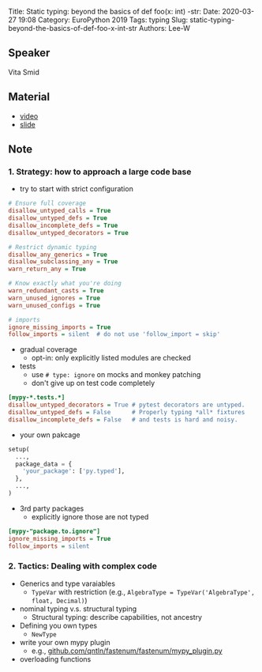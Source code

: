 Title: Static typing: beyond the basics of def foo(x: int) -str:
Date: 2020-03-27 19:08
Category: EuroPython 2019
Tags: typing
Slug: static-typing-beyond-the-basics-of-def-foo-x-int-str
Authors: Lee-W

## Speaker
Vita Smid

## Material
* [video](https://www.youtube.com/watch?v=UQo-ebJk4a4&feature=youtu.be)
* [slide](https://qntln.github.io/europython2019/#/)

## Note

### 1. Strategy: how to approach a large code base
* try to start with strict configuration

```ini
# Ensure full coverage
disallow_untyped_calls = True
disallow_untyped_defs = True
disallow_incomplete_defs = True
disallow_untyped_decorators = True

# Restrict dynamic typing
disallow_any_generics = True
disallow_subclassing_any = True
warn_return_any = True

# Know exactly what you're doing
warn_redundant_casts = True
warn_unused_ignores = True
warn_unused_configs = True

# imports
ignore_missing_imports = True
follow_imports = silent  # do not use 'follow_import = skip'
```

* gradual coverage
    * opt-in: only explicitly listed modules are checked
* tests
    * use `# type: ignore` on mocks and monkey patching
    * don't give up on test code completely

```ini
[mypy-*.tests.*]
disallow_untyped_decorators = True # pytest decorators are untyped.
disallow_untyped_defs = False      # Properly typing *all* fixtures
disallow_incomplete_defs = False   # and tests is hard and noisy.
```

* your own pakcage

```python
setup(
  ...,
  package_data = {
    'your_package': ['py.typed'],
  },
  ...,
)
```

* 3rd party packages
    * explicitly ignore those are not typed

```ini
[mypy-"package.to.ignore"]
ignore_missing_imports = True
follow_imports = silent
```

### 2. Tactics: Dealing with complex code
* Generics and type varaiables
    * `TypeVar` with restriction (e.g., `AlgebraType = TypeVar('AlgebraType', float, Decimal)`)
* nominal typing v.s. structural typing
    * Structural typing: describe capabilities, not ancestry
* Defining you own types
    * `NewType`
* write your own mypy plugin
    * e.g., [ github.com/qntln/fastenum/fastenum/mypy_plugin.py](https://github.com/qntln/fastenum/blob/master/fastenum/mypy_plugin.py)
* overloading functions
